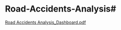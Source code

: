 # Road-Accidents-Analysis#
[Road Accidents Analysis_Dashboard.pdf](https://github.com/Samaumareddy/Road-Accidents-Analysis/files/12015835/Road.Accidents.Analysis_Dashboard.pdf)
